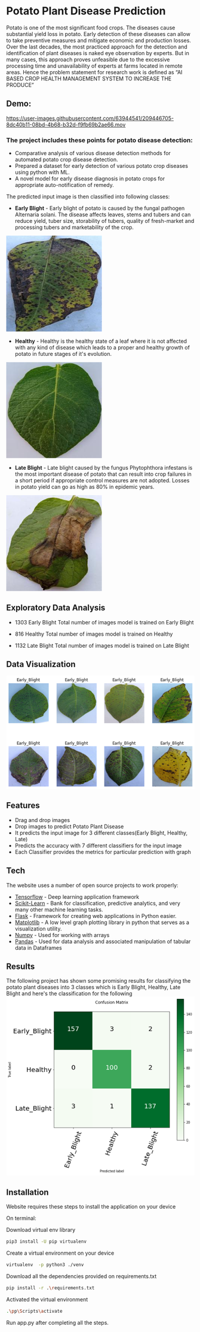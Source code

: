 # Potato Plant Disease Prediction
  


Potato is one of the most significant food crops. The diseases cause substantial yield loss in potato. Early detection of these diseases can allow to take preventive measures and mitigate economic and production losses. Over the last decades, the most practiced approach for the detection and identification of plant diseases is naked eye observation by experts. But in many cases, this approach proves unfeasible due to the excessive processing time and unavailability of experts at farms located in remote areas. Hence the problem statement for research work is defined as “AI BASED CROP HEALTH MANAGEMENT SYSTEM TO INCREASE THE PRODUCE”

## Demo:

https://user-images.githubusercontent.com/63944541/209446705-8dc40b11-08bd-4b68-b32d-f9fb69b2ae66.mov


### The project includes these points for potato disease detection:
- Comparative analysis of various disease detection methods for automated potato crop disease detection.
- Prepared a dataset for early detection of various potato crop diseases using python with ML.
- A novel model for early disease diagnosis in potato crops for appropriate auto-notification of remedy.

The predicted input image is then classified into following classes:

- **Early Blight** - Early blight of potato is caused by the fungal pathogen Alternaria solani. The disease affects leaves, stems and tubers and can reduce yield, tuber size, storability of tubers, quality of fresh-market and processing tubers and marketability of the crop.


![App Screenshot](https://github.com/prathameshparit/Dummy-Storage/blob/95a67f825a4e8932a6caa28f9147a8a4dee0af66/readme%20images/Upload/Early_Blight_87.jpg?raw=true)


- **Healthy** - Healthy is the healthy state of a leaf where it is not affected with any kind of disease which leads to a proper and healthy growth of potato in future stages of it's evolution.


![App Screenshot](https://github.com/prathameshparit/Dummy-Storage/blob/95a67f825a4e8932a6caa28f9147a8a4dee0af66/readme%20images/Upload/Healthy_5.jpg?raw=true)

- **Late Blight** - Late blight caused by the fungus Phytophthora infestans is the most important disease of potato that can result into crop failures in a short period if appropriate control measures are not adopted. Losses in potato yield can go as high as 80% in epidemic years.


![App Screenshot](https://github.com/prathameshparit/Dummy-Storage/blob/95a67f825a4e8932a6caa28f9147a8a4dee0af66/readme%20images/Upload/Late_Blight_98.jpg?raw=true)

## Exploratory Data Analysis

- 1303 Early Blight Total number of images model is trained on Early Blight

- 816 Healthy Total number of images model is trained on Healthy

- 1132 Late Blight Total number of images model is trained on Late Blight

## Data Visualization
![App Screenshot](https://github.com/prathameshparit/Dummy-Storage/blob/95a67f825a4e8932a6caa28f9147a8a4dee0af66/readme%20images/Upload/visualizing.png?raw=true)

## Features

- Drag and drop images 
- Drop images to predict Potato Plant Disease
- It predicts the input image for 3 different classes(Early Blight, Healthy, Late)
- Predicts the accuracy with 7 different classifiers for the input image
- Each Classifier provides the metrics for particular prediction with graph



## Tech

The website uses a number of open source projects to work properly:

- [Tensorflow] - Deep learning application framework
- [Scikit-Learn] - Bank for classification, predictive analytics, and very many other machine learning tasks.
- [Flask] - Framework for creating web applications in Python easier.
- [Matplotlib] - A low level graph plotting library in python that serves as a visualization utility.
- [Numpy] - Used for working with arrays
- [Pandas] - Used for data analysis and associated manipulation of tabular data in Dataframes


## Results

The following project has shown some promising results for classifying the potato plant diseases into 3 classes which is Early Blight, Healthy, Late Blight and here's the classification for the following
![App Screenshot](https://github.com/prathameshparit/Dummy-Storage/blob/95a67f825a4e8932a6caa28f9147a8a4dee0af66/readme%20images/Upload/conf.png?raw=true)




## Installation

Website requires these steps to install the application on your device


On terminal:

Download virtual env library
```sh
pip3 install -U pip virtualenv
```

Create a virtual environment on your device
```sh
virtualenv  -p python3 ./venv
```

Download all the dependencies provided on requirements.txt
```sh
pip install -r .\requirements.txt
```

Activated the virtual environment
```sh
.\pp\Scripts\activate
```

Run app.py after completing all the steps.





[//]: # (These are reference links used in the body of this note and get stripped out when the markdown processor does its job. There is no need to format nicely because it shouldn't be seen. Thanks SO - http://stackoverflow.com/questions/4823468/store-comments-in-markdown-syntax)

   
[Tensorflow]: <https://www.tensorflow.org/>
[Scikit-Learn]: <https://scikit-learn.org/stable/>
[Flask]: <https://flask.palletsprojects.com/en/2.1.x/>
[Matplotlib]: <https://matplotlib.org/>
[Numpy]: <https://numpy.org/>
[Pandas]: <https://pandas.pydata.org/>


